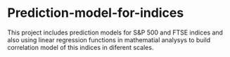 # Prediction-model-for-indices
This project includes prediction models for S&amp;P 500 and FTSE indices and also using linear regression functions in mathematial analysys to build correlation model  of this indices in diferent scales.
